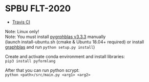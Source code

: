 # SPBU FLT-2020
 - [Travis CI](https://travis-ci.com/github/AlanGamaonov/spbu-gdb2020)

 Note: Linux only! <br />
 Note: You must install [pygrphblas v3.3.3](https://github.com/michelp/pygraphblas) manually <br />
 (launch install-ubuntu.sh (cmake & Ubuntu 18.04+ required) or install [graphblas](https://people.engr.tamu.edu/davis/GraphBLAS.html) and run `python setup.py install`) <br />
 
 Create and activate conda environment and install libraries: <br />
 `pip3 install pyformlang`
 
 After that you can run python scrypt: <br />
 `python <path>/src/main.py <arg1> <arg2>`

